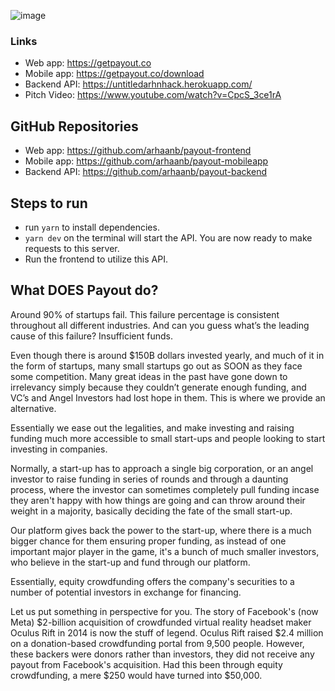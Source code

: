 ![image](https://i.imgur.com/hRgPCWW.png)

### Links

- Web app: https://getpayout.co
- Mobile app: https://getpayout.co/download
- Backend API: https://untitledarhnhack.herokuapp.com/
- Pitch Video: https://www.youtube.com/watch?v=CpcS_3ce1rA

## GitHub Repositories

- Web app: https://github.com/arhaanb/payout-frontend
- Mobile app: https://github.com/arhaanb/payout-mobileapp
- Backend API: https://github.com/arhaanb/payout-backend

## Steps to run

- run `yarn` to install dependencies.
- `yarn dev` on the terminal will start the API. You are now ready to make requests to this server.
- Run the frontend to utilize this API.

## What DOES Payout do?

Around 90% of startups fail. This failure percentage is consistent throughout all different industries. And can you guess what’s the leading cause of this failure? Insufficient funds.

Even though there is around $150B dollars invested yearly, and much of it in the form of startups, many small startups go out as SOON as they face some competition. Many great ideas in the past have gone down to irrelevancy simply because they couldn’t generate enough funding, and VC’s and Angel Investors had lost hope in them. This is where we provide an alternative.

Essentially we ease out the legalities, and make investing and raising funding much more accessible to small start-ups and people looking to start investing in companies.

Normally, a start-up has to approach a single big corporation, or an angel investor to raise funding in series of rounds and through a daunting process, where the investor can sometimes completely pull funding incase they aren't happy with how things are going and can throw around their weight in a majority, basically deciding the fate of the small start-up.

Our platform gives back the power to the start-up, where there is a much bigger chance for them ensuring proper funding, as instead of one important major player in the game, it's a bunch of much smaller investors, who believe in the start-up and fund through our platform.

Essentially, equity crowdfunding offers the company's securities to a number of potential investors in exchange for financing.

Let us put something in perspective for you.
The story of Facebook's (now Meta) $2-billion acquisition of crowdfunded virtual reality headset maker Oculus Rift in 2014 is now the stuff of legend. Oculus Rift raised $2.4 million on a donation-based crowdfunding portal from 9,500 people.
However, these backers were donors rather than investors, they did not receive any payout from Facebook's acquisition. Had this been through equity crowdfunding, a mere $250 would have turned into $50,000.


